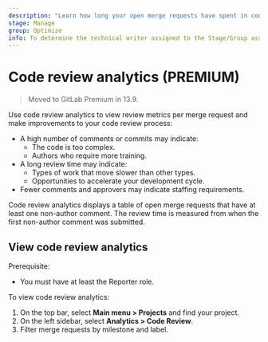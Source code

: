 ```yaml
---
description: "Learn how long your open merge requests have spent in code review, and what distinguishes the longest-running." # Up to ~200 chars long. They will be displayed in Google Search snippets. It may help to write the page intro first, and then reuse it here.
stage: Manage
group: Optimize
info: To determine the technical writer assigned to the Stage/Group associated with this page, see https://about.gitlab.com/handbook/product/ux/technical-writing/#assignments
---
```



# Code review analytics **(PREMIUM)**

> Moved to GitLab Premium in 13.9.

Use code review analytics to view review metrics per merge request and
make improvements to your code review process:

- A high number of comments or commits may indicate:
  - The code is too complex.
  - Authors who require more training.
- A long review time may indicate:
  - Types of work that move slower than other types.
  - Opportunities to accelerate your development cycle.
- Fewer comments and approvers may indicate staffing requirements.

Code review analytics displays a table of open merge requests that have at least one non-author comment.
The review time is measured from when the first non-author comment was submitted.

## View code review analytics

Prerequisite:

- You must have at least the Reporter role.

To view code review analytics:

1. On the top bar, select **Main menu > Projects** and find your project.
1. On the left sidebar, select **Analytics > Code Review**.
1. Filter merge requests by milestone and label.
